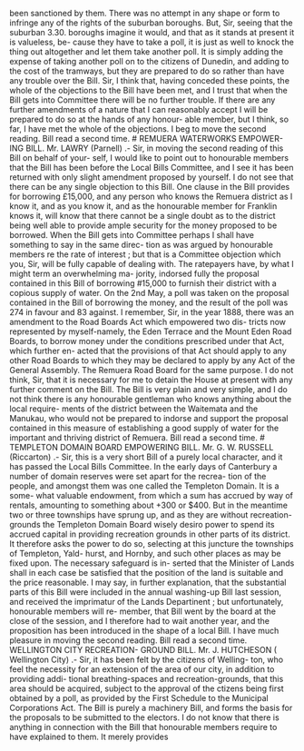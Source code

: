 been sanctioned by them. There was no attempt in any shape or form to infringe any of the rights of the suburban boroughs. But, Sir, seeing that the suburban 3.30. boroughs imagine it would, and that as it stands at present it is valueless, be- cause they have to take a poll, it is just as well to knock the thing out altogether and let them take another poll. It is simply adding the expense of taking another poll on to the citizens of Dunedin, and adding to the cost of the tramways, but they are prepared to do so rather than have any trouble over the Bill. Sir, I think that, having conceded these points, the whole of the objections to the Bill have been met, and I trust that when the Bill gets into Committee there will be no further trouble. If there are any further amendments of a nature that I can reasonably accept I will be prepared to do so at the hands of any honour- able member, but I think, so far, I have met the whole of the objections. I beg to move the second reading. Bill read a second time. # REMUERA WATERWORKS EMPOWER- ING BILL. Mr. LAWRY (Parnell) .- Sir, in moving the second reading of this Bill on behalf of your- self, I would like to point out to honourable members that the Bill has been before the Local Bills Committee, and I see it has been returned with only slight amendment proposed by yourself. I do not see that there can be any single objection to this Bill. One clause in the Bill provides for borrowing £15,000, and any person who knows the Remuera district as I know it, and as you know it, and as the honourable member for Franklin knows it, will know that there cannot be a single doubt as to the district being well able to provide ample security for the money proposed to be borrowed. When the Bill gets into Committee perhaps I shall have something to say in the same direc- tion as was argued by honourable members re the rate of interest ; but that is a Committee objection which you, Sir, will be fully capable of dealing with. The ratepayers have, by what I might term an overwhelming ma- jority, indorsed fully the proposal contained in this Bill of borrowing #15,000 to furnish their district with a copious supply of water. On the 2nd May, a poll was taken on the proposal contained in the Bill of borrowing the money, and the result of the poll was 274 in favour and 83 against. I remember, Sir, in the year 1888, there was an amendment to the Road Boards Act which empowered two dis- tricts now represented by myself-namely, the Eden Terrace and the Mount Eden Road Boards, to borrow money under the conditions prescribed under that Act, which further en- acted that the provisions of that Act should apply to any other Road Boards to which they may be declared to apply by any Act of the General Assembly. The Remuera Road Board for the same purpose. I do not think, Sir, that it is necessary for me to detain the House at present with any further comment on the Bill. The Bill is very plain and very simple, and I do not think there is any honourable gentleman who knows anything about the local require- ments of the district between the Waitemata and the Manukau, who would not be prepared to indorse and support the proposal contained in this measure of establishing a good supply of water for the important and thriving district of Remuera. Bill read a second time. # TEMPLETON DOMAIN BOARD EMPOWERING BILL. Mr. G. W. RUSSELL (Riccarton) .- Sir, this is a very short Bill of a purely local character, and it has passed the Local Bills Committee. In the early days of Canterbury a number of domain reserves were set apart for the recrea- tion of the people, and amongst them was one called the Templeton Domain. It is a some- what valuable endowment, from which a sum has accrued by way of rentals, amounting to something about +300 or $400. But in the meantime two or three townships have sprung up, and as they are without recreation-grounds the Templeton Domain Board wisely desiro power to spend its accrued capital in providing recreation grounds in other parts of its district. It therefore asks the power to do so, selecting at this juncture the townships of Templeton, Yald- hurst, and Hornby, and such other places as may be fixed upon. The necessary safeguard is in- serted that the Minister of Lands shall in each case be satisfied that the position of the land is suitable and the price reasonable. I may say, in further explanation, that the substantial parts of this Bill were included in the annual washing-up Bill last session, and received the imprimatur of the Lands Departinent ; but unfortunately, honourable members will re- member, that Bill went by the board at the close of the session, and I therefore had to wait another year, and the proposition has been introduced in the shape of a local Bill. I have much pleasure in moving the second reading. Bill read a second time. WELLINGTON CITY RECREATION- GROUND BILL. Mr. J. HUTCHESON ( Wellington City) .- Sir, it has been felt by the citizens of Welling- ton, who feel the necessity for an extension of the area of our city, in addition to providing addi- tional breathing-spaces and recreation-grounds, that this area should be acquired, subject to the approval of the ctizens being first obtained by a poll, as provided by the First Schedule to the Municipal Corporations Act. The Bill is purely a machinery Bill, and forms the basis for the proposals to be submitted to the electors. I do not know that there is anything in connection with the Bill that honourable members require to have explained to them. It merely provides 